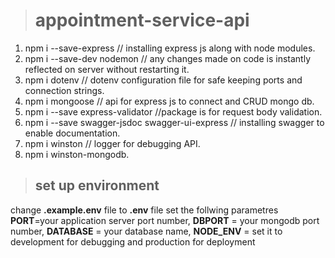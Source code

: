> # appointment-service-api
1. npm i --save-express // installing express js along with node modules.
2. npm i --save-dev nodemon // any changes made on code is instantly reflected on server without restarting it.
3. npm i dotenv // dotenv configuration file for safe keeping ports and connection strings.
4. npm i mongoose // api for express js to connect and CRUD mongo db.
5. npm i --save express-validator //package is for request body validation.
6. npm i --save swagger-jsdoc swagger-ui-express // installing swagger to enable documentation.
7. npm i winston // logger for debugging API.
8. npm i winston-mongodb.

> ## set up environment
change **.example.env** file to **.env** file
set the follwing parametres **PORT**=your application server port number, **DBPORT** = your mongodb port number, **DATABASE** = your database name, **NODE_ENV** = set it to development for debugging and production for deployment
